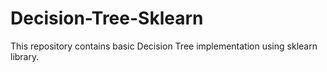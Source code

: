 # Decision-Tree-Sklearn
This repository contains basic Decision Tree implementation using sklearn library.
